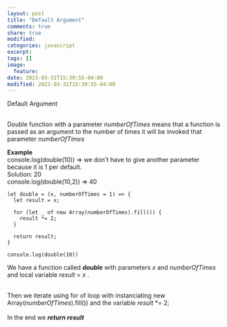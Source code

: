 ```yaml
---
layout: post
title: "Default Argument"
comments: true
share: true
modified:
categories: javascript
excerpt:
tags: []
image:
  feature:
date: 2023-03-31T15:39:55-04:00
modified: 2023-03-31T15:39:55-04:00
---
```


Default Argument 
<br><br>

Double function with a parameter *numberOfTimes* means that a function is passed as an argument to the number of times it will be invoked that parameter *numberOfTimes* 

**Example**<br>
console.log(double(10)) => we don't have to give another parameter because it is 1 per default.
<br>
Solution: 20
<br>
console.log(double(10,2)) => 40
<br>

~~~
let double = (x, numberOfTimes = 1) => {
  let result = x;
  
  for (let _ of new Array(numberOfTimes).fill()) {
    result *= 2;
  }
  
  return result;
}

console.log(double(10))
~~~



We have a function called ***double*** with parameters *x* and *numberOfTimes* and local variable *result* = *x* .<br><br>

Then we iterate using for of loop with instanciating  new Array(*numberOfTimes*).fill()) 
and the variable *result* *= 2;
<br><br>
In the end we ***return result***
